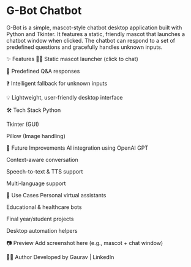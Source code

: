 # G-Bot Chatbot
G-Bot is a simple, mascot-style chatbot desktop application built with Python and Tkinter. It features a static, friendly mascot that launches a chatbot window when clicked. The chatbot can respond to a set of predefined questions and gracefully handles unknown inputs.

✨ Features
🧍‍♂️ Static mascot launcher (click to chat)

💬 Predefined Q&A responses

❓ Intelligent fallback for unknown inputs

💡 Lightweight, user-friendly desktop interface

🛠️ Tech Stack
Python

Tkinter (GUI)

Pillow (Image handling)

🔄 Future Improvements
AI integration using OpenAI GPT

Context-aware conversation

Speech-to-text & TTS support

Multi-language support

📌 Use Cases
Personal virtual assistants

Educational & healthcare bots

Final year/student projects

Desktop automation helpers

📷 Preview
Add screenshot here (e.g., mascot + chat window)

🧑‍💻 Author
Developed by Gaurav | LinkedIn
